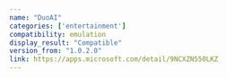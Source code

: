 ```yaml
---
name: "DuoAI"
categories: ['entertainment']
compatibility: emulation
display_result: "Compatible"
version_from: "1.0.2.0"
link: https://apps.microsoft.com/detail/9NCXZN550LKZ
---
```

